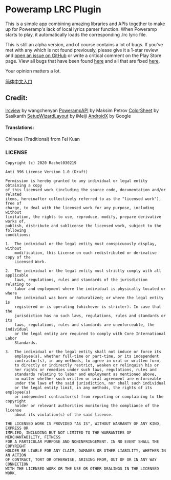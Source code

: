 # Poweramp LRC Plugin

This is a simple app combining amazing libraries and APIs together to make up for Poweramp\'s lack of local lyrics parser function. When Poweramp starts to play, it automatically loads the corresponding .lrc lyric file.

This is still an alpha version, and of course contains a lot of bugs. If you\'ve met with any which is not found previously, please give it a 1-star review and [open an issue on GitHub](https://github.com/Rachel030219/Poweramp-LRC-Plugin/issues/new) or write a critical comment on the Play Store page. View all bugs that have been found [here](https://github.com/Rachel030219/Poweramp-LRC-Plugin/issues) and all that are fixed [here](https://github.com/Rachel030219/Poweramp-LRC-Plugin/issues?q=is%3Aissue+is%3Aclosed+label%3A%22fixed+bug%22).

Your opinion matters a lot.

[简体中文入口](./README_ZH.md)

## Credit:

[lrcview](https://github.com/wangchenyan/lrcview) by wangchenyan 
[PowerampAPI](https://github.com/maxmpz/powerampapi) by Maksim Petrov
[ColorSheet](https://github.com/msasikanth/ColorSheet) by Sasikanth
[SetupWizardLayout](https://github.com/iMeiji/SetupWizardLayout) by iMeiji
[AndroidX](https://developer.android.com/jetpack/androidx) by Google

#### Translations:

Chinese (Traditional) from Fei Kuan

### LICENSE

```
Copyright (c) 2020 Rachel030219

Anti 996 License Version 1.0 (Draft)

Permission is hereby granted to any individual or legal entity obtaining a copy
of this licensed work (including the source code, documentation and/or related
items, hereinafter collectively referred to as the "licensed work"), free of
charge, to deal with the licensed work for any purpose, including without
limitation, the rights to use, reproduce, modify, prepare derivative works of,
publish, distribute and sublicense the licensed work, subject to the following
conditions:

1.  The individual or the legal entity must conspicuously display, without
    modification, this License on each redistributed or derivative copy of the
    Licensed Work.

2.  The individual or the legal entity must strictly comply with all applicable
    laws, regulations, rules and standards of the jurisdiction relating to
    labor and employment where the individual is physically located or where
    the individual was born or naturalized; or where the legal entity is
    registered or is operating (whichever is stricter). In case that the
    jurisdiction has no such laws, regulations, rules and standards or its
    laws, regulations, rules and standards are unenforceable, the individual
    or the legal entity are required to comply with Core International Labor
    Standards.

3.  The individual or the legal entity shall not induce or force its
    employee(s), whether full-time or part-time, or its independent
    contractor(s), in any methods, to agree in oral or written form,
    to directly or indirectly restrict, weaken or relinquish his or
    her rights or remedies under such laws, regulations, rules and
    standards relating to labor and employment as mentioned above,
    no matter whether such written or oral agreement are enforceable
    under the laws of the said jurisdiction, nor shall such individual
    or the legal entity limit, in any methods, the rights of its employee(s)
    or independent contractor(s) from reporting or complaining to the copyright
    holder or relevant authorities monitoring the compliance of the license
    about its violation(s) of the said license.

THE LICENSED WORK IS PROVIDED "AS IS", WITHOUT WARRANTY OF ANY KIND, EXPRESS OR
IMPLIED, INCLUDING BUT NOT LIMITED TO THE WARRANTIES OF MERCHANTABILITY, FITNESS
FOR A PARTICULAR PURPOSE AND NONINFRINGEMENT. IN NO EVENT SHALL THE COPYRIGHT
HOLDER BE LIABLE FOR ANY CLAIM, DAMAGES OR OTHER LIABILITY, WHETHER IN AN ACTION
OF CONTRACT, TORT OR OTHERWISE, ARISING FROM, OUT OF OR IN ANY WAY CONNECTION
WITH THE LICENSED WORK OR THE USE OR OTHER DEALINGS IN THE LICENSED WORK.
```

